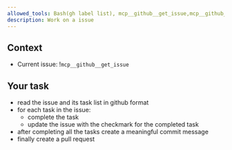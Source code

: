 ```yaml
---
allowed_tools: Bash(gh label list), mcp__github__get_issue,mcp__github__get_issue_comments, mcp__github__update_issue,mcp__github__search_issues, mcp__github__list_issues
description: Work on a issue
---
```


## Context
- Current issue: !`mcp__github__get_issue`

## Your task
- read the issue and its task list in github format
- for each task in the issue:
  - complete the task
  - update the issue with the checkmark for the completed task
- after completing all the tasks create a meaningful commit message
- finally create a pull request